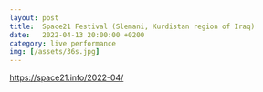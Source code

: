 ```yaml
---
layout: post
title:  Space21 Festival (Slemani, Kurdistan region of Iraq)
date:   2022-04-13 20:00:00 +0200
category: live performance
img: [/assets/36s.jpg]
---
```


https://space21.info/2022-04/